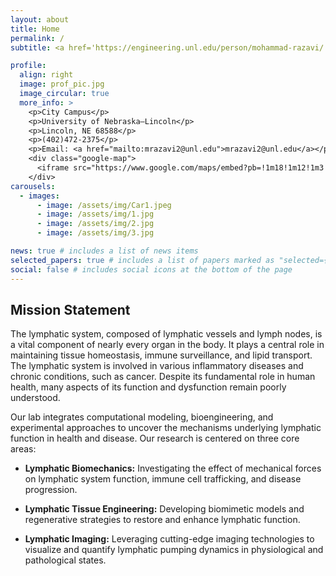```yaml
---
layout: about
title: Home
permalink: /
subtitle: <a href='https://engineering.unl.edu/person/mohammad-razavi/'>Affiliations</a>

profile:
  align: right
  image: prof_pic.jpg
  image_circular: true
  more_info: >
    <p>City Campus</p>  
    <p>University of Nebraska–Lincoln</p>  
    <p>Lincoln, NE 68588</p>  
    <p>(402)472-2375</p>  
    <p>Email: <a href="mailto:mrazavi2@unl.edu">mrazavi2@unl.edu</a></p>  
    <div class="google-map">  
      <iframe src="https://www.google.com/maps/embed?pb=!1m18!1m12!1m3!1d3019.2687282054803!2d-96.6975617!3d40.8220607!2m3!1f0!2f0!3f0!3m2!1i1024!2i768!4f13.1!3m3!1m2!1s0x8796bee64db8981d%3A0x1ea22287c2f3016d!2sScott%20Engineering%20Center!5e0!3m2!1sen!2sus!4v1736712329331!5m2!1sen!2sus" width="300" height="200" style="border:0;" allowfullscreen="" loading="lazy" referrerpolicy="no-referrer-when-downgrade"></iframe>
    </div>
carousels:
  - images:
      - image: /assets/img/Car1.jpeg
      - image: /assets/img/1.jpg
      - image: /assets/img/2.jpg
      - image: /assets/img/3.jpg

news: true # includes a list of news items
selected_papers: true # includes a list of papers marked as "selected={true}"
social: false # includes social icons at the bottom of the page
---
```


## Mission Statement

The lymphatic system, composed of lymphatic vessels and lymph nodes, is a vital component of nearly every organ in the body. It plays a central role in maintaining tissue homeostasis, immune surveillance, and lipid transport. The lymphatic system is involved in various inflammatory diseases and chronic conditions, such as cancer. Despite its fundamental role in human health, many aspects of its function and dysfunction remain poorly understood.

Our lab integrates computational modeling, bioengineering, and experimental approaches to uncover the mechanisms underlying lymphatic function in health and disease. Our research is centered on three core areas:

- **Lymphatic Biomechanics:** Investigating the effect of mechanical forces on lymphatic system function, immune cell trafficking, and disease progression.

- **Lymphatic Tissue Engineering:** Developing biomimetic models and regenerative strategies to restore and enhance lymphatic function.

- **Lymphatic Imaging:** Leveraging cutting-edge imaging technologies to visualize and quantify lymphatic pumping dynamics in physiological and pathological states.
